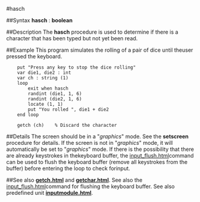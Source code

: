 
#hasch

##Syntax
**hasch** : **boolean**

##Description
The **hasch** procedure is used to determine if there is a character that has been typed but not yet been read.

##Example
This program simulates the rolling of a pair of dice until theuser pressed the keyboard.

        put "Press any key to stop the dice rolling"
        var die1, die2 : int
        var ch : string (1)
        loop
            exit when hasch
            randint (die1, 1, 6)
            randint (die2, 1, 6)
            locate (1, 1)
            put "You rolled ", die1 + die2
        end loop
            
        getch (ch)    % Discard the character
##Details
The screen should be in a "*graphics*" mode. See the **setscreen** procedure for details. If the screen is not in "*graphics*" mode, it will automatically be set to "*graphics*" mode.
If there is the possibility that there are already keystrokes in thekeyboard buffer, the [input_flush.html](**Input.Flush**)command can be used to flush the keyboard buffer (remove all keystrokes from the buffer) before entering the loop to check forinput.

##See also
**[getch.html](getch)** and **[getchar.html](getchar)**.
See also the [input_flush.html](**Input.Flush**)command for flushing the keyboard buffer.
See also predefined unit **[inputmodule.html](Input)**.
